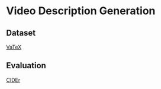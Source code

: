 # Video Description Generation

## Dataset
[VaTeX](https://eric-xw.github.io/vatex-website/index.html)

## Evaluation
[CIDEr](https://github.com/Neleac/cider)
